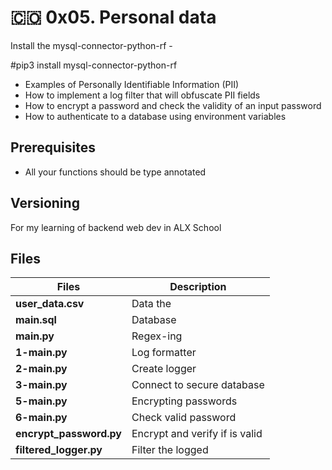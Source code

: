 # :colombia: 0x05. Personal data


Install the mysql-connector-python-rf -

#pip3 install mysql-connector-python-rf

- Examples of Personally Identifiable Information (PII)
- How to implement a log filter that will obfuscate PII fields
- How to encrypt a password and check the validity of an input password
- How to authenticate to a database using environment variables

## Prerequisites

- All your functions should be type annotated

## Versioning

For my learning of backend web dev in ALX School


## Files

| Files                   | Description                    |
| ----------------------- | ------------------------------ |
| **user_data.csv**       | Data the                       |
| **main.sql**            | Database                       |
| **main.py**             | Regex-ing                      |
| **1-main.py**           | Log formatter                  |
| **2-main.py**           | Create logger                  |
| **3-main.py**           | Connect to secure database     |
| **5-main.py**           | Encrypting passwords           |
| **6-main.py**           | Check valid password           |
| **encrypt_password.py** | Encrypt and verify if is valid |
| **filtered_logger.py**  | Filter the logged              |
